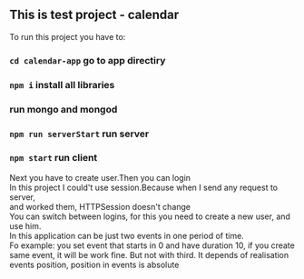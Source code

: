 

## This is test project - calendar

To run this project you have to:

### `cd calendar-app` go to app directiry
### `npm i` install all libraries
### run mongo and mongod
### `npm run serverStart` run server 
### `npm start` run client

Next you have to create user.Then you can login<br>
In this project I could't use session.Because when I send any request to server,<br> and worked them, HTTPSession doesn't change<br>
You can switch between logins, for this you need to create a new user, and use him.<br>
In this application can be just two events in one period of time.<br>
Fo example: you set event that starts in 0 and have duration 10, if you create same event, it will be work fine. But not
with third. It depends of realisation events position, position in events is absolute
